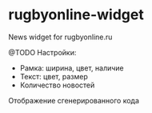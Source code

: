 rugbyonline-widget
==================

News widget for rugbyonline.ru


@TODO
Настройки:
- Рамка: ширина, цвет, наличие
- Текст: цвет, размер
- Количество новостей

Отображение сгенерированного кода
